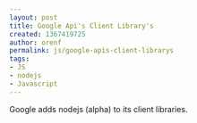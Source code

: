```yaml
---
layout: post
title: Google Api's Client Library's
created: 1367419725
author: orenf
permalink: js/google-apis-client-librarys
tags:
- JS
- nodejs
- Javascript
---
```

<p>Google adds nodejs (alpha) to its client libraries.</p>
